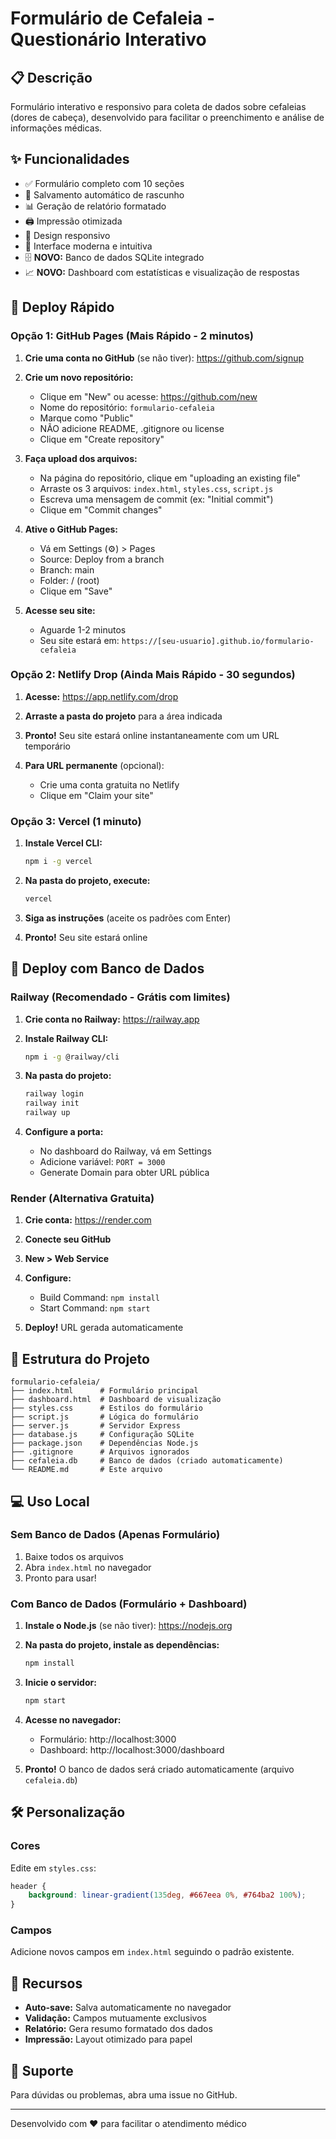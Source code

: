 # Formulário de Cefaleia - Questionário Interativo

## 📋 Descrição
Formulário interativo e responsivo para coleta de dados sobre cefaleias (dores de cabeça), desenvolvido para facilitar o preenchimento e análise de informações médicas.

## ✨ Funcionalidades
- ✅ Formulário completo com 10 seções
- 💾 Salvamento automático de rascunho
- 📊 Geração de relatório formatado
- 🖨️ Impressão otimizada
- 📱 Design responsivo
- 🎨 Interface moderna e intuitiva
- 🗄️ **NOVO:** Banco de dados SQLite integrado
- 📈 **NOVO:** Dashboard com estatísticas e visualização de respostas

## 🚀 Deploy Rápido

### Opção 1: GitHub Pages (Mais Rápido - 2 minutos)

1. **Crie uma conta no GitHub** (se não tiver): https://github.com/signup

2. **Crie um novo repositório:**
   - Clique em "New" ou acesse: https://github.com/new
   - Nome do repositório: `formulario-cefaleia`
   - Marque como "Public"
   - NÃO adicione README, .gitignore ou license
   - Clique em "Create repository"

3. **Faça upload dos arquivos:**
   - Na página do repositório, clique em "uploading an existing file"
   - Arraste os 3 arquivos: `index.html`, `styles.css`, `script.js`
   - Escreva uma mensagem de commit (ex: "Initial commit")
   - Clique em "Commit changes"

4. **Ative o GitHub Pages:**
   - Vá em Settings (⚙️) > Pages
   - Source: Deploy from a branch
   - Branch: main
   - Folder: / (root)
   - Clique em "Save"

5. **Acesse seu site:**
   - Aguarde 1-2 minutos
   - Seu site estará em: `https://[seu-usuario].github.io/formulario-cefaleia`

### Opção 2: Netlify Drop (Ainda Mais Rápido - 30 segundos)

1. **Acesse:** https://app.netlify.com/drop

2. **Arraste a pasta do projeto** para a área indicada

3. **Pronto!** Seu site estará online instantaneamente com um URL temporário

4. **Para URL permanente** (opcional):
   - Crie uma conta gratuita no Netlify
   - Clique em "Claim your site"

### Opção 3: Vercel (1 minuto)

1. **Instale Vercel CLI:**
   ```bash
   npm i -g vercel
   ```

2. **Na pasta do projeto, execute:**
   ```bash
   vercel
   ```

3. **Siga as instruções** (aceite os padrões com Enter)

4. **Pronto!** Seu site estará online

## 🚀 Deploy com Banco de Dados

### Railway (Recomendado - Grátis com limites)

1. **Crie conta no Railway:** https://railway.app

2. **Instale Railway CLI:**
   ```bash
   npm i -g @railway/cli
   ```

3. **Na pasta do projeto:**
   ```bash
   railway login
   railway init
   railway up
   ```

4. **Configure a porta:**
   - No dashboard do Railway, vá em Settings
   - Adicione variável: `PORT = 3000`
   - Generate Domain para obter URL pública

### Render (Alternativa Gratuita)

1. **Crie conta:** https://render.com

2. **Conecte seu GitHub**

3. **New > Web Service**

4. **Configure:**
   - Build Command: `npm install`
   - Start Command: `npm start`

5. **Deploy!** URL gerada automaticamente

## 📁 Estrutura do Projeto

```
formulario-cefaleia/
├── index.html      # Formulário principal
├── dashboard.html  # Dashboard de visualização
├── styles.css      # Estilos do formulário
├── script.js       # Lógica do formulário
├── server.js       # Servidor Express
├── database.js     # Configuração SQLite
├── package.json    # Dependências Node.js
├── .gitignore      # Arquivos ignorados
├── cefaleia.db     # Banco de dados (criado automaticamente)
└── README.md       # Este arquivo
```

## 💻 Uso Local

### Sem Banco de Dados (Apenas Formulário)
1. Baixe todos os arquivos
2. Abra `index.html` no navegador
3. Pronto para usar!

### Com Banco de Dados (Formulário + Dashboard)

1. **Instale o Node.js** (se não tiver): https://nodejs.org

2. **Na pasta do projeto, instale as dependências:**
   ```bash
   npm install
   ```

3. **Inicie o servidor:**
   ```bash
   npm start
   ```

4. **Acesse no navegador:**
   - Formulário: http://localhost:3000
   - Dashboard: http://localhost:3000/dashboard

5. **Pronto!** O banco de dados será criado automaticamente (arquivo `cefaleia.db`)

## 🛠️ Personalização

### Cores
Edite em `styles.css`:
```css
header {
    background: linear-gradient(135deg, #667eea 0%, #764ba2 100%);
}
```

### Campos
Adicione novos campos em `index.html` seguindo o padrão existente.

## 📝 Recursos

- **Auto-save:** Salva automaticamente no navegador
- **Validação:** Campos mutuamente exclusivos
- **Relatório:** Gera resumo formatado dos dados
- **Impressão:** Layout otimizado para papel

## 🤝 Suporte

Para dúvidas ou problemas, abra uma issue no GitHub.

---

Desenvolvido com ❤️ para facilitar o atendimento médico 